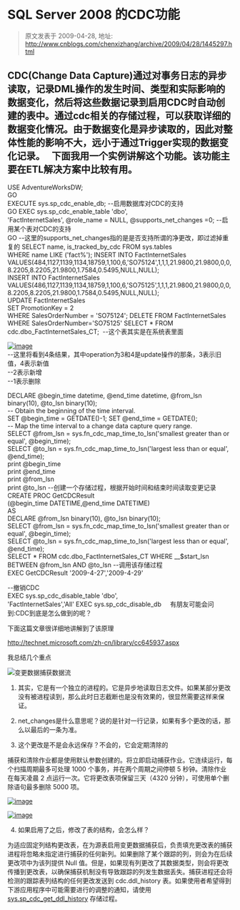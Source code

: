 # SQL Server 2008 的CDC功能 
> 原文发表于 2009-04-28, 地址: http://www.cnblogs.com/chenxizhang/archive/2009/04/28/1445297.html 


CDC(Change Data Capture)通过对事务日志的异步读取，记录DML操作的发生时间、类型和实际影响的数据变化，然后将这些数据记录到启用CDC时自动创建的表中。通过cdc相关的存储过程，可以获取详细的数据变化情况。由于数据变化是异步读取的，因此对整体性能的影响不大，远小于通过Trigger实现的数据变化记录。   下面我用一个实例讲解这个功能。该功能主要在ETL解决方案中比较有用。
----------------------------------

 USE AdventureWorksDW;  
GO  
EXECUTE sys.sp\_cdc\_enable\_db; --启用数据库对CDC的支持  
GO EXEC sys.sp\_cdc\_enable\_table 'dbo',   
'FactInternetSales', @role\_name = NULL, @supports\_net\_changes =0; --启用某个表对CDC的支持  
GO --这里的supports\_net\_changes指的是是否支持所谓的净更改，即过滤掉重复的 SELECT name, is\_tracked\_by\_cdc FROM sys.tables   
WHERE name LIKE ('fact%'); INSERT INTO FactInternetSales  
VALUES(484,1127,1139,1134,18759,1,100,6,'SO75124',1,1,1,21.9800,21.9800,0,0,8.2205,8.2205,21.9800,1.7584,0.5495,NULL,NULL);   
INSERT INTO FactInternetSales   
VALUES(486,1127,1139,1134,18759,1,100,6,'SO75125',1,1,1,21.9800,21.9800,0,0,8.2205,8.2205,21.9800,1.7584,0.5495,NULL,NULL);   
UPDATE FactInternetSales   
SET PromotionKey = 2    
WHERE SalesOrderNumber = 'SO75124'; DELETE FROM FactInternetSales WHERE SalesOrderNumber='SO75125' SELECT * FROM cdc.dbo\_FactInternetSales\_CT;  --这个表其实是在系统表里面

 [![image](http://images.cnblogs.com/cnblogs_com/chenxizhang/WindowsLiveWriter/SQLServer2008CDC_A52E/image_thumb.png "image")](http://images.cnblogs.com/cnblogs_com/chenxizhang/WindowsLiveWriter/SQLServer2008CDC_A52E/image_2.png)   
--这里将看到4条结果，其中operation为3和4是update操作的那条，3表示旧值，4表示新值  
--2表示新增  
--1表示删除 

 DECLARE @begin\_time datetime, @end\_time datetime, @from\_lsn binary(10), @to\_lsn binary(10);  
-- Obtain the beginning of the time interval.  
SET @begin\_time = GETDATE()-1; SET @end\_time = GETDATE();  
-- Map the time interval to a change data capture query range.  
SELECT @from\_lsn = sys.fn\_cdc\_map\_time\_to\_lsn('smallest greater than or equal', @begin\_time);  
SELECT @to\_lsn = sys.fn\_cdc\_map\_time\_to\_lsn('largest less than or equal', @end\_time);  
print @begin\_time  
print @end\_time  
print @from\_lsn  
print @to\_lsn --创建一个存储过程，根据开始时间和结束时间读取变更记录  
CREATE PROC GetCDCResult  
(@begin\_time DATETIME,@end\_time DATETIME)  
AS  
DECLARE @from\_lsn binary(10), @to\_lsn binary(10);  
SELECT @from\_lsn = sys.fn\_cdc\_map\_time\_to\_lsn('smallest greater than or equal', @begin\_time);  
SELECT @to\_lsn = sys.fn\_cdc\_map\_time\_to\_lsn('largest less than or equal', @end\_time);  
SELECT * FROM cdc.dbo\_FactInternetSales\_CT WHERE \_\_$start\_lsn BETWEEN @from\_lsn AND @to\_lsn --调用该存储过程  
EXEC GetCDCResult '2009-4-27','2009-4-29'  

 --撤销CDC  
EXEC sys.sp\_cdc\_disable\_table 'dbo',   
'FactInternetSales','All' EXEC sys.sp\_cdc\_disable\_db     有朋友可能会问到:CDC到底是怎么做到的呢？ 

 下面这篇文章很详细地讲解到了该原理

 <http://technet.microsoft.com/zh-cn/library/cc645937.aspx>

 我总结几个重点

 ![变更数据捕获数据流](http://i.technet.microsoft.com/Cc645937.86e0ab8f-43ea-4c49-9640-c474f1129d84(zh-cn,SQL.100).gif)

 1. 其实，它是有一个独立的进程的。它是异步地读取日志文件。如果某部分更改没有被进程读到，那么此时日志截断也是没有效果的，很显然需要这样来保证。

 2. net\_changes是什么意思呢？说的是针对一行记录，如果有多个更改的话，那么以最后的一条为准。

 3. 这个更改是不是会永远保存？不会的，它会定期清除的

 捕获和清除作业都是使用默认参数创建的。将立即启动捕获作业。它连续运行，每个扫描周期最多可处理 1000 个事务，并在两个周期之间停顿 5 秒钟。清除作业在每天凌晨 2 点运行一次。它将更改表项保留三天（4320 分钟），可使用单个删除语句最多删除 5000 项。

 [![image](http://images.cnblogs.com/cnblogs_com/chenxizhang/WindowsLiveWriter/SQLServer2008CDC_A52E/image_thumb_1.png "image")](http://images.cnblogs.com/cnblogs_com/chenxizhang/WindowsLiveWriter/SQLServer2008CDC_A52E/image_4.png) 

 [![image](http://images.cnblogs.com/cnblogs_com/chenxizhang/WindowsLiveWriter/SQLServer2008CDC_A52E/image_thumb_2.png "image")](http://images.cnblogs.com/cnblogs_com/chenxizhang/WindowsLiveWriter/SQLServer2008CDC_A52E/image_6.png) 

 4. 如果启用了之后，修改了表的结构，会怎么样？

 为适应固定列结构更改表，在为源表启用变更数据捕获后，负责填充更改表的捕获进程将忽略未指定进行捕获的任何新列。如果删除了某个跟踪的列，则会为在后续更改项中为该列提供 Null 值。但是，如果现有列更改了其数据类型，则会将更改传播到更改表，以确保捕获机制没有导致跟踪的列发生数据丢失。捕获进程还会将检测的跟踪表列结构的任何更改发送到 cdc.ddl\_history 表。如果使用者希望得到下游应用程序中可能需要进行的调整的通知，请使用 [sys.sp\_cdc\_get\_ddl\_history](http://technet.microsoft.com/zh-cn/library/bb522553.aspx) 存储过程。

































